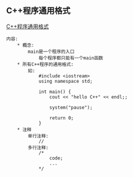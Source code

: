 ## C++程序通用格式
[C++程序通用格式](./_1_generalFromat/helloworld.cpp)

	内容:
		* 概念:
			main是一个程序的入口
				每个程序都只能有一个main函数
		* 所有C++程序的通用格式:
			如:
				#include <iostream>
				using namespace std;

				int main() {
					cout << "hello C++" << endl;;

					system("pause");

					return 0;
				}
		* 注释
			单行注释:
				//
			多行注释:
				/*
					code;
					...
				*/